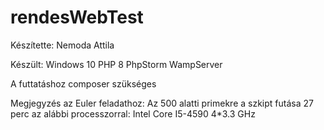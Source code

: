 # rendesWebTest

Készítette: Nemoda Attila

Készült: 
Windows 10
PHP 8
PhpStorm
WampServer

A futtatáshoz composer szükséges

Megjegyzés az Euler feladathoz:
Az 500 alatti primekre a szkipt futása 27 perc az alábbi processzorral:
Intel Core I5-4590 4*3.3 GHz
